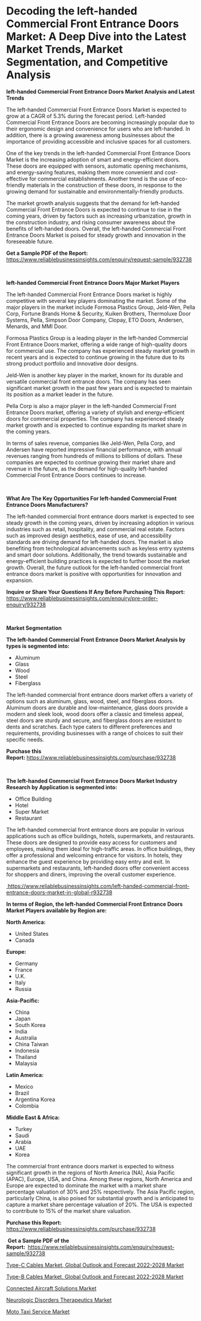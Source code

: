 <p><h1>Decoding the left-handed Commercial Front Entrance Doors Market: A Deep Dive into the Latest Market Trends, Market Segmentation, and Competitive Analysis</h1></p><p><strong>left-handed Commercial Front Entrance Doors Market Analysis and Latest Trends</strong></p>
<p><p>The left-handed Commercial Front Entrance Doors Market is expected to grow at a CAGR of 5.3% during the forecast period. Left-handed Commercial Front Entrance Doors are becoming increasingly popular due to their ergonomic design and convenience for users who are left-handed. In addition, there is a growing awareness among businesses about the importance of providing accessible and inclusive spaces for all customers.</p><p>One of the key trends in the left-handed Commercial Front Entrance Doors Market is the increasing adoption of smart and energy-efficient doors. These doors are equipped with sensors, automatic opening mechanisms, and energy-saving features, making them more convenient and cost-effective for commercial establishments. Another trend is the use of eco-friendly materials in the construction of these doors, in response to the growing demand for sustainable and environmentally-friendly products.</p><p>The market growth analysis suggests that the demand for left-handed Commercial Front Entrance Doors is expected to continue to rise in the coming years, driven by factors such as increasing urbanization, growth in the construction industry, and rising consumer awareness about the benefits of left-handed doors. Overall, the left-handed Commercial Front Entrance Doors Market is poised for steady growth and innovation in the foreseeable future.</p></p>
<p><strong>Get a Sample PDF of the Report:&nbsp;</strong> <a href="https://www.reliablebusinessinsights.com/enquiry/request-sample/932738">https://www.reliablebusinessinsights.com/enquiry/request-sample/932738</a></p>
<p>&nbsp;</p>
<p><strong>left-handed Commercial Front Entrance Doors Major Market Players</strong></p>
<p><p>The left-handed Commercial Front Entrance Doors market is highly competitive with several key players dominating the market. Some of the major players in the market include Formosa Plastics Group, Jeld-Wen, Pella Corp, Fortune Brands Home & Security, Kuiken Brothers, Thermoluxe Door Systems, Pella, Simpson Door Company, Clopay, ETO Doors, Andersen, Menards, and MMI Door.</p><p>Formosa Plastics Group is a leading player in the left-handed Commercial Front Entrance Doors market, offering a wide range of high-quality doors for commercial use. The company has experienced steady market growth in recent years and is expected to continue growing in the future due to its strong product portfolio and innovative door designs.</p><p>Jeld-Wen is another key player in the market, known for its durable and versatile commercial front entrance doors. The company has seen significant market growth in the past few years and is expected to maintain its position as a market leader in the future.</p><p>Pella Corp is also a major player in the left-handed Commercial Front Entrance Doors market, offering a variety of stylish and energy-efficient doors for commercial properties. The company has experienced steady market growth and is expected to continue expanding its market share in the coming years.</p><p>In terms of sales revenue, companies like Jeld-Wen, Pella Corp, and Andersen have reported impressive financial performance, with annual revenues ranging from hundreds of millions to billions of dollars. These companies are expected to continue growing their market share and revenue in the future, as the demand for high-quality left-handed Commercial Front Entrance Doors continues to increase.</p></p>
<p>&nbsp;</p>
<p><strong>What Are The Key Opportunities For left-handed Commercial Front Entrance Doors Manufacturers?</strong></p>
<p><p>The left-handed commercial front entrance doors market is expected to see steady growth in the coming years, driven by increasing adoption in various industries such as retail, hospitality, and commercial real estate. Factors such as improved design aesthetics, ease of use, and accessibility standards are driving demand for left-handed doors. The market is also benefiting from technological advancements such as keyless entry systems and smart door solutions. Additionally, the trend towards sustainable and energy-efficient building practices is expected to further boost the market growth. Overall, the future outlook for the left-handed commercial front entrance doors market is positive with opportunities for innovation and expansion.</p></p>
<p><strong>Inquire or Share Your Questions If Any Before Purchasing This Report:</strong> <a href="https://www.reliablebusinessinsights.com/enquiry/pre-order-enquiry/932738">https://www.reliablebusinessinsights.com/enquiry/pre-order-enquiry/932738</a></p>
<p>&nbsp;</p>
<p><strong>Market Segmentation</strong></p>
<p><strong>The left-handed Commercial Front Entrance Doors Market Analysis by types is segmented into:</strong></p>
<p><ul><li>Aluminum</li><li>Glass</li><li>Wood</li><li>Steel</li><li>Fiberglass</li></ul></p>
<p><p>The left-handed commercial front entrance doors market offers a variety of options such as aluminum, glass, wood, steel, and fiberglass doors. Aluminum doors are durable and low-maintenance, glass doors provide a modern and sleek look, wood doors offer a classic and timeless appeal, steel doors are sturdy and secure, and fiberglass doors are resistant to dents and scratches. Each type caters to different preferences and requirements, providing businesses with a range of choices to suit their specific needs.</p></p>
<p><strong>Purchase this Report:&nbsp;</strong><a href="https://www.reliablebusinessinsights.com/purchase/932738">https://www.reliablebusinessinsights.com/purchase/932738</a></p>
<p>&nbsp;</p>
<p><strong>The left-handed Commercial Front Entrance Doors Market Industry Research by Application is segmented into:</strong></p>
<p><ul><li>Office Building</li><li>Hotel</li><li>Super Market</li><li>Restaurant</li></ul></p>
<p><p>The left-handed commercial front entrance doors are popular in various applications such as office buildings, hotels, supermarkets, and restaurants. These doors are designed to provide easy access for customers and employees, making them ideal for high-traffic areas. In office buildings, they offer a professional and welcoming entrance for visitors. In hotels, they enhance the guest experience by providing easy entry and exit. In supermarkets and restaurants, left-handed doors offer convenient access for shoppers and diners, improving the overall customer experience.</p></p>
<p><a href="https://www.reliablebusinessinsights.com/left-handed-commercial-front-entrance-doors-market-in-global-r932738">&nbsp;https://www.reliablebusinessinsights.com/left-handed-commercial-front-entrance-doors-market-in-global-r932738</a></p>
<p><strong>In terms of Region, the left-handed Commercial Front Entrance Doors Market Players available by Region are:</strong></p>
<p>
    <p> <strong> North America: </strong>
        <ul>
            <li>United States</li>
            <li>Canada</li>
        </ul>
        </p> 
    <p> <strong> Europe: </strong>
        <ul>
            <li>Germany</li>
            <li>France</li>
            <li>U.K.</li>
            <li>Italy</li>
            <li>Russia</li>
        </ul>
        </p> 
    <p> <strong> Asia-Pacific: </strong>
        <ul>
            <li>China</li>
            <li>Japan</li>
            <li>South Korea</li>
            <li>India</li>
            <li>Australia</li>
            <li>China Taiwan</li>
            <li>Indonesia</li>
            <li>Thailand</li>
            <li>Malaysia</li>
        </ul>
        </p> 
    <p> <strong> Latin America: </strong>
        <ul>
            <li>Mexico</li>
            <li>Brazil</li>
            <li>Argentina Korea</li>
            <li>Colombia</li>
        </ul>
        </p> 
    <p> <strong> Middle East & Africa: </strong>
        <ul>
            <li>Turkey</li>
            <li>Saudi</li>
            <li>Arabia</li>
            <li>UAE</li>
            <li>Korea</li>
        </ul>
    </p>
    </p>
<p><p>The commercial front entrance doors market is expected to witness significant growth in the regions of North America (NA), Asia Pacific (APAC), Europe, USA, and China. Among these regions, North America and Europe are expected to dominate the market with a market share percentage valuation of 30% and 25% respectively. The Asia Pacific region, particularly China, is also poised for substantial growth and is anticipated to capture a market share percentage valuation of 20%. The USA is expected to contribute to 15% of the market share valuation.</p></p>
<p><strong>Purchase this Report: </strong><a href="https://www.reliablebusinessinsights.com/purchase/932738">https://www.reliablebusinessinsights.com/purchase/932738</a></p>
<p>&nbsp;<strong>Get a Sample PDF of the Report:&nbsp;&nbsp;</strong><a href="https://www.reliablebusinessinsights.com/enquiry/request-sample/932738">https://www.reliablebusinessinsights.com/enquiry/request-sample/932738</a></p>
<p><strong></strong></p>
<p><p><a href="https://issuu.com/reportprime-2/docs/type-c-cables-market-global-outlook_b01353a9ee66b8">Type-C Cables Market, Global Outlook and Forecast 2022-2028 Market</a></p><p><a href="https://issuu.com/reportprime-2/docs/type-b-cables-market-global-outlook_94936e2b9d3652">Type-B Cables Market, Global Outlook and Forecast 2022-2028 Market</a></p><p><a href="https://medium.com/@mayrussel2007/global-connected-aircraft-solutions-market-is-projected-to-grow-at-a-cagr-of-6-7-a168250c5ec3">Connected Aircraft Solutions Market</a></p><p><a href="https://medium.com/@mayrussel2007/neurologic-disorders-therapeutics-market-a-global-and-regional-analysis-2024-2031-0fa0d1ff930a">Neurologic Disorders Therapeutics Market</a></p><p><a href="https://medium.com/@mayrussel2007/global-moto-taxi-service-market-size-share-analysis-by-product-type-by-application-by-region-eb919795dabb">Moto Taxi Service Market</a></p></p>